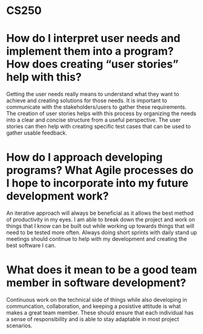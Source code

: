 # CS250

# How do I interpret user needs and implement them into a program? How does creating “user stories” help with this?
Getting the user needs really means to understand what they want to achieve and creating solutions for those needs. It is important to communicate with the stakeholders/users to gather these requirements. The creation of user stories helps with this process by organizing the needs into a clear and concise structure from a useful perspective. The user stories can then help with creating specific test cases that can be used to gather usable feedback.

# How do I approach developing programs? What Agile processes do I hope to incorporate into my future development work?
An iterative approach will always be beneficial as it allows the best method of productivity in my eyes. I am able to break down the project and work on things that I know can be built out while working up towards things that will need to be tested more often. Always doing short sprints with daily stand up meetings should continue to help with my development and creating the best software I can. 

# What does it mean to be a good team member in software development?
Continuous work on the technical side of things while also developing in communcation, collaboration, and keeping a posistive attitude is what makes a great team member. These should ensure that each individual has a sense of responsibility and is able to stay adaptable in most project scenarios. 
